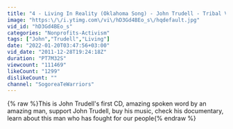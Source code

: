 ```yaml
---
title: "4 - Living In Reality (Oklahoma Song) - John Trudell - Tribal Voices.wmv"
image: "https:\/\/i.ytimg.com\/vi\/hD3Gd4BEo_s\/hqdefault.jpg"
vid_id: "hD3Gd4BEo_s"
categories: "Nonprofits-Activism"
tags: ["John","Trudell","Living"]
date: "2022-01-20T03:47:56+03:00"
vid_date: "2011-12-28T19:24:18Z"
duration: "PT7M32S"
viewcount: "111469"
likeCount: "1299"
dislikeCount: ""
channel: "SogoreaTeWarriors"
---
```

{% raw %}This is John Trudell's first CD, amazing spoken word by an amazing man, support John Trudell, buy his music, check his documentary, learn about this man who has fought for our people{% endraw %}
